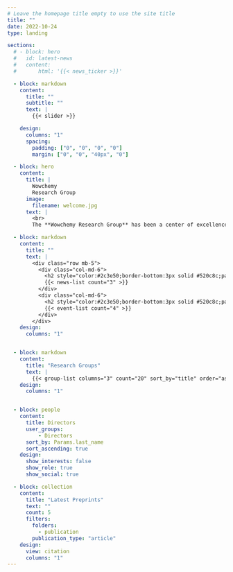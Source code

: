 ```yaml
---
# Leave the homepage title empty to use the site title
title: ""
date: 2022-10-24
type: landing

sections:
  # - block: hero
  #   id: latest-news
  #   content:
  #       html: '{{< news_ticker >}}'

  - block: markdown
    content:
      title: ""
      subtitle: ""
      text: |
        {{< slider >}}

    design:
      columns: "1"
      spacing:
        padding: ["0", "0", "0", "0"]
        margin: ["0", "0", "40px", "0"]

  - block: hero
    content:
      title: |
        Wowchemy
        Research Group
      image:
        filename: welcome.jpg
      text: |
        <br>
        The **Wowchemy Research Group** has been a center of excellence for Artificial Intelligence research, teaching, and practice since its founding in 2016.

  - block: markdown
    content:
      title: ""
      text: |
        <div class="row mb-5">
          <div class="col-md-6">
            <h2 style="color:#2c3e50;border-bottom:3px solid #520c8c;padding-bottom:.5rem;margin-bottom:1.5rem;font-size: 2rem;">Latest News</h2>
            {{< news-list count="3" >}}
          </div>
          <div class="col-md-6">
            <h2 style="color:#2c3e50;border-bottom:3px solid #520c8c;padding-bottom:.5rem;margin-bottom:1.5rem;font-size: 2rem;">Upcoming Events</h2>
            {{< event-list count="4" >}}
          </div>
        </div>
    design:
      columns: "1"


  - block: markdown
    content:
      title: "Research Groups"
      text: |
        {{< group-list columns="3" count="20" sort_by="title" order="asc" >}}
    design:
      columns: "1"


  - block: people
    content:
      title: Directors
      user_groups:
          - Directors
      sort_by: Params.last_name
      sort_ascending: true
    design:
      show_interests: false
      show_role: true
      show_social: true

  - block: collection
    content:
      title: "Latest Preprints"
      text: ""
      count: 5
      filters:
        folders:
          - publication
        publication_type: "article"
    design:
      view: citation
      columns: "1"
---
```


